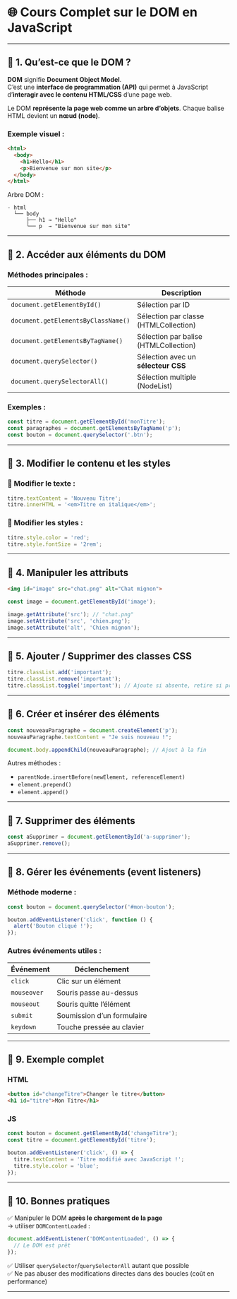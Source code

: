 # 🌐 Cours Complet sur le DOM en JavaScript

---

## 🔹 1. Qu’est-ce que le DOM ?

**DOM** signifie **Document Object Model**.  
C’est une **interface de programmation (API)** qui permet à JavaScript d’**interagir avec le contenu HTML/CSS** d’une page web.

Le DOM **représente la page web comme un arbre d’objets**. Chaque balise HTML devient un **nœud (node)**.

### Exemple visuel :

```html
<html>
  <body>
    <h1>Hello</h1>
    <p>Bienvenue sur mon site</p>
  </body>
</html>
```

Arbre DOM :

```
- html
  └── body
      ├── h1 → "Hello"
      └── p  → "Bienvenue sur mon site"
```

---


## 🔹 2. Accéder aux éléments du DOM

### Méthodes principales :

| Méthode                             | Description                                      |
|-------------------------------------|--------------------------------------------------|
| `document.getElementById()`         | Sélection par ID                                 |
| `document.getElementsByClassName()` | Sélection par classe (HTMLCollection)           |
| `document.getElementsByTagName()`   | Sélection par balise (HTMLCollection)           |
| `document.querySelector()`          | Sélection avec un **sélecteur CSS**             |
| `document.querySelectorAll()`       | Sélection multiple (NodeList)                   |

### Exemples :

```javascript
const titre = document.getElementById('monTitre');
const paragraphes = document.getElementsByTagName('p');
const bouton = document.querySelector('.btn');
```

---

## 🔹 3. Modifier le contenu et les styles

### 🔸 Modifier le texte :


```javascript
titre.textContent = 'Nouveau Titre';
titre.innerHTML = '<em>Titre en italique</em>';
```

### 🔸 Modifier les styles :

```javascript
titre.style.color = 'red';
titre.style.fontSize = '2rem';
```

---

## 🔹 4. Manipuler les attributs

```html
<img id="image" src="chat.png" alt="Chat mignon">
```

```javascript
const image = document.getElementById('image');

image.getAttribute('src'); // "chat.png"
image.setAttribute('src', 'chien.png');
image.setAttribute('alt', 'Chien mignon');
```

---

## 🔹 5. Ajouter / Supprimer des classes CSS

```javascript
titre.classList.add('important');
titre.classList.remove('important');
titre.classList.toggle('important'); // Ajoute si absente, retire si présente
```

---

## 🔹 6. Créer et insérer des éléments

```javascript
const nouveauParagraphe = document.createElement('p');
nouveauParagraphe.textContent = "Je suis nouveau !";

document.body.appendChild(nouveauParagraphe); // Ajout à la fin
```

Autres méthodes :
- `parentNode.insertBefore(newElement, referenceElement)`
- `element.prepend()`
- `element.append()`

---

## 🔹 7. Supprimer des éléments

```javascript
const aSupprimer = document.getElementById('a-supprimer');
aSupprimer.remove();
```

---

## 🔹 8. Gérer les événements (event listeners)

### Méthode moderne :

```javascript
const bouton = document.querySelector('#mon-bouton');

bouton.addEventListener('click', function () {
  alert('Bouton cliqué !');
});
```

### Autres événements utiles :

| Événement      | Déclenchement                    |
|----------------|----------------------------------|
| `click`        | Clic sur un élément              |
| `mouseover`    | Souris passe au-dessus           |
| `mouseout`     | Souris quitte l’élément          |
| `submit`       | Soumission d’un formulaire       |
| `keydown`      | Touche pressée au clavier        |

---

## 🔹 9. Exemple complet

### HTML

```html
<button id="changeTitre">Changer le titre</button>
<h1 id="titre">Mon Titre</h1>
```

### JS

```javascript
const bouton = document.getElementById('changeTitre');
const titre = document.getElementById('titre');

bouton.addEventListener('click', () => {
  titre.textContent = 'Titre modifié avec JavaScript !';
  titre.style.color = 'blue';
});
```

---

## 🔹 10. Bonnes pratiques

✅ Manipuler le DOM **après le chargement de la page**  
→ utiliser `DOMContentLoaded` :

```javascript
document.addEventListener('DOMContentLoaded', () => {
  // Le DOM est prêt
});
```

✅ Utiliser `querySelector`/`querySelectorAll` autant que possible  
✅ Ne pas abuser des modifications directes dans des boucles (coût en performance)

---
